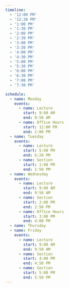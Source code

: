 ```yaml
---
timeline:
  - '12:00 PM'
  - '12:30 PM'
  - '1:00 PM'
  - '1:30 PM'
  - '2:00 PM'
  - '2:30 PM'
  - '3:00 PM'
  - '3:30 PM'
  - '4:00 PM'
  - '4:30 PM'
  - '5:00 PM'
  - '5:30 PM'
  - '6:00 PM'
  - '6:30 PM'
  - '7:00 PM'
  - '7:30 PM'

schedule:
  - name: Monday
    events:
      - name: Lecture
        start: 9:00 AM
        end: 9:50 AM
      - name: Office Hours
        start: 12:00 PM
        end: 1:00 PM
  - name: Tuesday
    events:
      - name: Lecture
        start: 5:00 PM
        end: 6:20 PM
      - name: Section
        start: 1:00 PM
        end: 1:50 PM
  - name: Wednesday
    events:
      - name: Lecture
        start: 9:00 AM
        end: 9:50 AM
      - name: Section
        start: 2:00 PM
        end: 2:50 PM
      - name: Office Hours
        start: 3:00 PM
        end: 4:00 PM
  - name: Thursday
  - name: Friday
    events:
      - name: Lecture
        start: 9:00 AM
        end: 9:50 AM
      - name: Section
        start: 4:00 PM
        end: 4:50 PM
      - name: Section
        start: 5:00 PM
        end: 5:50 PM
---
```

